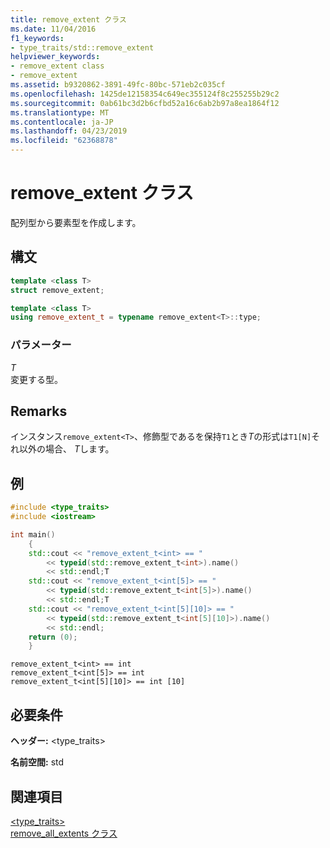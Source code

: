 ```yaml
---
title: remove_extent クラス
ms.date: 11/04/2016
f1_keywords:
- type_traits/std::remove_extent
helpviewer_keywords:
- remove_extent class
- remove_extent
ms.assetid: b9320862-3891-49fc-80bc-571eb2c035cf
ms.openlocfilehash: 1425de12158354c649ec355124f8c255255b29c2
ms.sourcegitcommit: 0ab61bc3d2b6cfbd52a16c6ab2b97a8ea1864f12
ms.translationtype: MT
ms.contentlocale: ja-JP
ms.lasthandoff: 04/23/2019
ms.locfileid: "62368878"
---
```

# <a name="removeextent-class"></a>remove_extent クラス

配列型から要素型を作成します。

## <a name="syntax"></a>構文

```cpp
template <class T>
struct remove_extent;

template <class T>
using remove_extent_t = typename remove_extent<T>::type;
```

### <a name="parameters"></a>パラメーター

*T*<br/>
変更する型。

## <a name="remarks"></a>Remarks

インスタンス`remove_extent<T>`、修飾型であるを保持`T1`とき*T*の形式は`T1[N]`それ以外の場合、 *T*します。

## <a name="example"></a>例

```cpp
#include <type_traits>
#include <iostream>

int main()
    {
    std::cout << "remove_extent_t<int> == "
        << typeid(std::remove_extent_t<int>).name()
        << std::endl;T
    std::cout << "remove_extent_t<int[5]> == "
        << typeid(std::remove_extent_t<int[5]>).name()
        << std::endl;T
    std::cout << "remove_extent_t<int[5][10]> == "
        << typeid(std::remove_extent_t<int[5][10]>).name()
        << std::endl;
    return (0);
    }
```

```Output
remove_extent_t<int> == int
remove_extent_t<int[5]> == int
remove_extent_t<int[5][10]> == int [10]
```

## <a name="requirements"></a>必要条件

**ヘッダー:** \<type_traits>

**名前空間:** std

## <a name="see-also"></a>関連項目

[<type_traits>](../standard-library/type-traits.md)<br/>
[remove_all_extents クラス](../standard-library/remove-all-extents-class.md)<br/>
